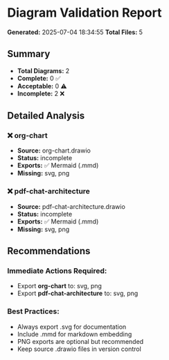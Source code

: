 # Diagram Validation Report
**Generated:** 2025-07-04 18:34:55
**Total Files:** 5

## Summary
- **Total Diagrams:** 2
- **Complete:** 0 ✅
- **Acceptable:** 0 ⚠️
- **Incomplete:** 2 ❌

## Detailed Analysis
### ❌ org-chart
- **Source:** org-chart.drawio
- **Status:** incomplete
- **Exports:** ✅ Mermaid (.mmd)
- **Missing:** svg, png

### ❌ pdf-chat-architecture
- **Source:** pdf-chat-architecture.drawio
- **Status:** incomplete
- **Exports:** ✅ Mermaid (.mmd)
- **Missing:** svg, png

## Recommendations
### Immediate Actions Required:
- Export **org-chart** to: svg, png
- Export **pdf-chat-architecture** to: svg, png

### Best Practices:
- Always export .svg for documentation
- Include .mmd for markdown embedding
- PNG exports are optional but recommended
- Keep source .drawio files in version control